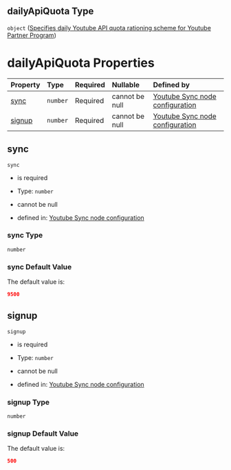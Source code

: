 ## dailyApiQuota Type

`object` ([Specifies daily Youtube API quota rationing scheme for Youtube Partner Program](definition-properties-limits-properties-specifies-daily-youtube-api-quota-rationing-scheme-for-youtube-partner-program.md))

# dailyApiQuota Properties

| Property          | Type     | Required | Nullable       | Defined by                                                                                                                                                                                                                                                                                        |
| :---------------- | :------- | :------- | :------------- | :------------------------------------------------------------------------------------------------------------------------------------------------------------------------------------------------------------------------------------------------------------------------------------------------ |
| [sync](#sync)     | `number` | Required | cannot be null | [Youtube Sync node configuration](definition-properties-limits-properties-specifies-daily-youtube-api-quota-rationing-scheme-for-youtube-partner-program-properties-sync.md "https://joystream.org/schemas/youtube-synch/config#/properties/limits/properties/dailyApiQuota/properties/sync")     |
| [signup](#signup) | `number` | Required | cannot be null | [Youtube Sync node configuration](definition-properties-limits-properties-specifies-daily-youtube-api-quota-rationing-scheme-for-youtube-partner-program-properties-signup.md "https://joystream.org/schemas/youtube-synch/config#/properties/limits/properties/dailyApiQuota/properties/signup") |

## sync



`sync`

*   is required

*   Type: `number`

*   cannot be null

*   defined in: [Youtube Sync node configuration](definition-properties-limits-properties-specifies-daily-youtube-api-quota-rationing-scheme-for-youtube-partner-program-properties-sync.md "https://joystream.org/schemas/youtube-synch/config#/properties/limits/properties/dailyApiQuota/properties/sync")

### sync Type

`number`

### sync Default Value

The default value is:

```json
9500
```

## signup



`signup`

*   is required

*   Type: `number`

*   cannot be null

*   defined in: [Youtube Sync node configuration](definition-properties-limits-properties-specifies-daily-youtube-api-quota-rationing-scheme-for-youtube-partner-program-properties-signup.md "https://joystream.org/schemas/youtube-synch/config#/properties/limits/properties/dailyApiQuota/properties/signup")

### signup Type

`number`

### signup Default Value

The default value is:

```json
500
```
